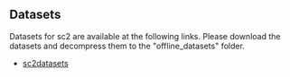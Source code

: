 ## Datasets

Datasets for sc2 are available at the following links. Please download the datasets and decompress them to the "offline_datasets" folder.

- [sc2datasets](https://drive.google.com/file/d/1Hn0CxnGDiwF9i7ugiLCyUYz-GzIkdQeD/view?usp=sharing)
